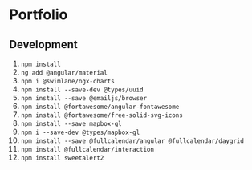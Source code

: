 # Portfolio


## Development

1.  ``` npm install                                                    ```
2.  ``` ng add @angular/material                                       ```
3.  ``` npm i @swimlane/ngx-charts                                     ```
4.  ``` npm install --save-dev @types/uuid                             ```
5.  ``` npm install --save @emailjs/browser                            ```
6.  ``` npm install @fortawesome/angular-fontawesome                   ```
7.  ``` npm install @fortawesome/free-solid-svg-icons                  ```
8.  ``` npm install --save mapbox-gl                                   ```
9.  ``` npm i --save-dev @types/mapbox-gl                              ```
10. ``` npm install --save @fullcalendar/angular @fullcalendar/daygrid ```
11. ``` npm install @fullcalendar/interaction                          ```
12. ``` npm install sweetalert2                                        ```


